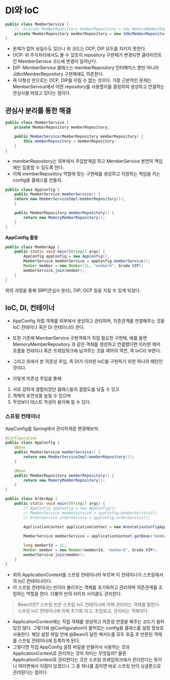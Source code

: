 # DI와 IoC
```java
public class MemberService {
	//  private MemberRepository memberRepository = new MemoryMemberRepository();
	private MemberRepository memberRepository = new JdbcMemberRepository();
}
```

- 문제가 없어 보일수도 있으나 위 코드는 OCP, DIP 모두를 지키지 못한다. 
- OCP: 위 주석처리에서도 볼 수 있듯이 repository 구현체가 변경되면 클라이언트인 MemberService 코드에 변경이 일어난다.
- DIP: MemberService 클래스는 memberRepository 인터페이스 뿐만 아니라 JdbcMemberRepository 구현체에도 의존한다.
- 즉 다형성 만으로는 OCP, DIP를 지킬 수 없는 것이다. 가장 근본적인 문제는 MemberService에서 어떤 repository를 사용할지를 결정하여 생성하고 연결하는 관심사를 떠앉고 있다는 점이다. 

## 관심사 분리를 통한 해결

```java
public class MemberService {
	private MemberRepository memberRepository;

	public MemberService(MemberRepository memberRepository) {
		this.memberRepository = memberRepository;
	}	
}
```

- memberRepository는 외부에서 주입받게끔 하고 MemberService 본연의 책임에만 집중할 수 있도록 한다.
- 이제 memberRepository 역할에 맞는 구현체를 생성하고 지정하는 책임을 지는 config용 클래스를 만들자.

```java
public class AppConfig {
	public MemberService memberService() {
  	return new MemberServiceImpl(memberRepository());
	}

	public MemberRepository memberRepository() {
		return new MemoryMemberRepository();
	}	
}
```

**AppConfig 활용**
```java
public class MemberApp {
	public static void main(String[] args) {
		AppConfig appConfig = new AppConfig();
		MemberService memberService = appConfig.memberService();
		Member member = new Member(1L, "memberA", Grade.VIP);
		memberService.join(member);
	} 
}
```

위의 과정을 통해 SRP(관심사 분리), DIP, OCP 등을 지킬 수 있게 되었다.

## IoC, DI, 컨테이너

- AppConfig 처럼 객체를 외부에서 생성하고 관리하며, 의존관계를 연결해주는 것을 IoC 컨테이너 혹은 DI 컨테이너라 한다. 
- 또한 기존에 MemberService 구현객체가 직접 필요한 구현체, 예를 들면 MemoryMemberRepository 과 같은 객체를 생성하고 연결했다면 이러한 제어 흐름을 컨테이너 혹은 프레임워크에 넘겨주는 것을 제어의 역전, 즉 IoC라 부른다.
- 그리고 위에서 본 의존성 주입, 즉 DI가 이러한 IoC를 구현하기 위한 하나의 패턴인 것이다.

- 이렇게 의존성 주입을 통해 
1. 서로 강하게 결합되었던 클래스들의 결합도를 낮출 수 있고
2. 객체의 유연성을 높일 수 있으며
3. 무엇보다 테스트 작성이 용이해 질 수 있다.

### 스프링 컨테이너
AppConfig를 Spring에서 관리하게끔 변경해보자.

```java
@Configuration
public class AppConfig {
	@Bean
	public MemberService memberService() {
		return new MemberServiceImpl(memberRepository());
	}

	@Bean
	public MemberRepository memberRepository() {
		return new MemoryMemberRepository();
	}
}
```

```java
public class OrderApp {
	public static void main(String[] args) {
		// AppConfig appConfig = new AppConfig();
		// MemberService memberService = appConfig.memberService();
		// OrderService orderService = appConfig.orderService();

		ApplicationContext applicationContext = new AnnotationConfigApplicationContext(AppConfig.class);
		
		MemberService memberService = applicationContext.getBean("memberService", MemberService.class);

		long memberId = 1L;
		Member member = new Member(memberId, "memberA", Grade.VIP);
		memberService.join(member);
	}
}
```

- 위의 ApplicationContext를 스프링 컨테이너라 부르며 이 컨테이너가 스프링에서의 IoC 컨테이너이다.
- 이 스프링 컨테이너는 빈이라 불리우는 객체를 초기화하고 관리하며 의존관계를 조립하는 역할을 한다. 더불어 빈의 라이프 사이클도 관리한다.

> Bean이란? 스프링 빈은 스프링 IoC 컨테이너에 의해 관리되는 객체를 말한다. 스프링 IoC 컨테이너에 의해 초기화 되고, 조립되고, 관리되는 객체이다.

- ApplicationContext에는 직접 객체를 생성하고 의존성 연결을 해주는 코드가 들어있진 않다. 그렇기에 @Configuration이 붙어있는 config용 클래스를 설정 정보로 사용한다. 해당 설정 파일 안에 @Bean이 달린 메서드를 모두 호출 후 반환된 객체를 스프링 컨테이너에 등록하게 된다.
- 그렇다면 직접 AppConfig 설장 파일을 만들어서 사용하는 것과 ApplicationContext로 관리하는 것의 차이는 무엇일까? 물론 ApplicationContext로 관리한다는 것은 스프링 프레임워크에서 관리한다는 뜻이니 여러면에서 이점이 있겠으나 그 중 하나를 꼽자면 바로 스프링 빈이 싱글톤으로 관리된다는 점이다.

